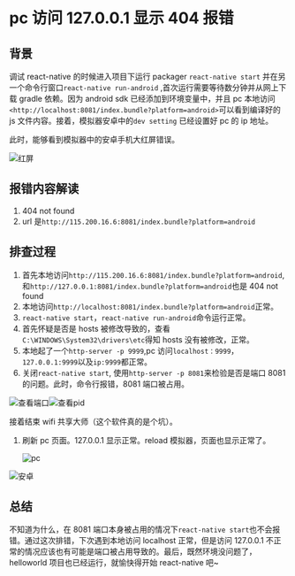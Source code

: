 # pc 访问 127.0.0.1 显示 404 报错

## 背景

调试 react-native 的时候进入项目下运行 packager `react-native start` 并在另一个命令行窗口`react-native run-android` ,首次运行需要等待数分钟并从网上下载 gradle 依赖。因为 android sdk 已经添加到环境变量中，并且 pc 本地访问`<http://localhost:8081/index.bundle?platform=android>`可以看到编译好的 js 文件内容。接着，模拟器安卓中的`dev setting` 已经设置好 pc 的 ip 地址。

此时，能够看到模拟器中的安卓手机大红屏错误。

![红屏](https://image.hduzplus.xyz/image/1578489396953.png)

## 报错内容解读

1. 404 not found
2. url 是`http://115.200.16.6:8081/index.bundle?platform=android`

## 排查过程

1. 首先本地访问`http://115.200.16.6:8081/index.bundle?platform=android`,和`http://127.0.0.1:8081/index.bundle?platform=android`也是 404 not found
2. 本地访问`http://localhost:8081/index.bundle?platform=android`正常。
3. `react-native start`，`react-native run-android`命令运行正常。
4. 首先怀疑是否是 hosts 被修改导致的，查看`C:\WINDOWS\System32\drivers\etc`得知 hosts 没有被修改，正常。
5. 本地起了一个`http-server -p 9999`,pc 访问`localhost：9999`，`127.0.0.1:9999`以及`ip:9999`都正常。
6. 关闭`react-native start`, 使用`http-server -p 8081`来检验是否是端口 8081 的问题。此时，命令行报错，8081 端口被占用。

![查看端口](https://image.hduzplus.xyz/image/1578489394413.png)![查看pid](https://image.hduzplus.xyz/image/1578489395685.png)

接着结束 wifi 共享大师（这个软件真的是个坑）。

1. 刷新 pc 页面。127.0.0.1 显示正常。reload 模拟器，页面也显示正常了。

   ![pc](https://image.hduzplus.xyz/image/1578489398210.png)

![安卓](https://image.hduzplus.xyz/image/1578489399453.png)

## 总结

不知道为什么，在 8081 端口本身被占用的情况下`react-native start`也不会报错。通过这次排错，下次遇到本地访问 localhost 正常，但是访问 127.0.0.1 不正常的情况应该也有可能是端口被占用导致的。最后，既然环境没问题了，helloworld 项目也已经运行，就愉快得开始 react-native 吧~

